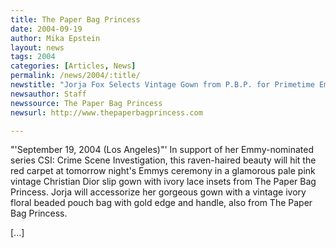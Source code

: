 ```yaml
---
title: The Paper Bag Princess
date: 2004-09-19
author: Mika Epstein
layout: news
tags: 2004
categories: [Articles, News]
permalink: /news/2004/:title/
newstitle: "Jorja Fox Selects Vintage Gown from P.B.P. for Primetime Emmys"
newsauthor: Staff  
newssource: The Paper Bag Princess  
newsurl: http://www.thepaperbagprincess.com  

---
```


"'September 19, 2004 (Los Angeles)"' In support of her Emmy-nominated series CSI: Crime Scene Investigation, this raven-haired beauty will hit the red carpet at tomorrow night's Emmys ceremony in a glamorous pale pink vintage Christian Dior slip gown with ivory lace insets from The Paper Bag Princess. Jorja will accessorize her gorgeous gown with a vintage ivory floral beaded pouch bag with gold edge and handle, also from The Paper Bag Princess. 

[...]

